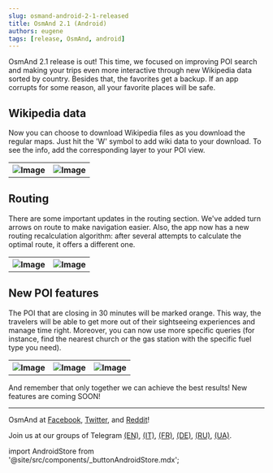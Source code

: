 ```yaml
---
slug: osmand-android-2-1-released
title: OsmAnd 2.1 (Android)
authors: eugene
tags: [release, OsmAnd, android]
---
```


OsmAnd 2.1 release is out! This time, we focused on improving POI search and making your trips even more interactive through new Wikipedia data sorted by country. Besides that, the favorites get a backup. If an app corrupts for some reason, all your favorite places will be safe.

<!--truncate-->

## Wikipedia data

Now you can choose to download Wikipedia files as you download the regular maps. Just hit the &#39;W&#39; symbol to add wiki data to your download. To see the info, add the corresponding layer to your POI view.

<table>
  <tr>
    <th><img src={require('./wiki.png').default} alt="Image"/></th>
    <th><img src={require('./wiki3.png').default} alt="Image"/></th>
      </tr>
</table> 

## Routing

There are some important updates in the routing section. We&#39;ve added turn arrows on route to make navigation easier. Also, the app now has a new routing recalculation algorithm: after several attempts to calculate the optimal route, it offers a different one.

<table>
  <tr>
    <th><img src={require('./route1.png').default} alt="Image"/></th>
    <th><img src={require('./route2.png').default} alt="Image"/></th>
      </tr>
</table> 

## New POI features

The POI that are closing in 30 minutes will be marked orange. This way, the travelers will be able to get more out of their sightseeing experiences and manage time right. Moreover, you can now use more specific queries (for instance, find the nearest church or the gas station with the specific fuel type you need).

<table>
  <tr>
    <th><img src={require('./poi_1.png').default} alt="Image"/></th>
    <th><img src={require('./poi3.png').default} alt="Image"/></th>
    <th><img src={require('./poi4.png').default} alt="Image"/></th>
      </tr>
</table> 

And remember that only together we can achieve the best results!
New features are coming SOON!

____________________________ 

<p>OsmAnd at <a href="https://www.facebook.com/osmandapp/">Facebook</a>, <a href="https://www.twitter.com/osmandapp/">Twitter</a>, and <a href="https://www.reddit.com/r/OsmAnd/">Reddit</a>!</p>
 <p>Join us at our groups of Telegram <a href="https://t.me/OsmAndMaps">(EN)</a>, <a href="https://t.me/itosmand">(IT)</a>,  <a href="https://t.me/frosmand">(FR)</a>, <a href="https://t.me/deosmand">(DE)</a>, <a href="https://t.me/ruosmand">(RU)</a>, <a href="https://t.me/uaosmand">(UA)</a>.</p>




import AndroidStore from '@site/src/components/_buttonAndroidStore.mdx';

<AndroidStore/>